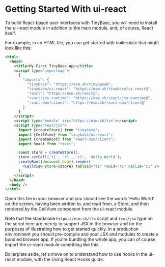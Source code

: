 # Getting Started With ui-react

To build React-based user interfaces with TinyBase, you will need to install the
ui-react module in addition to the main module, and, of course, React itself.

For example, in an HTML file, you can get started with boilerplate that might
look like this:

```html
<html>
  <head>
    <title>My First TinyBase App</title>
    <script type="importmap">
      {
        "imports": {
          "tinybase": "https://esm.sh/tinybase@",
          "tinybase/ui-react": "https://esm.sh/tinybase/ui-react@",
          "react": "https://esm.sh/react@",
          "react/jsx-runtime": "https://esm.sh/react/jsx-runtime@",
          "react-dom/client": "https://esm.sh/react-dom/client@"
        }
      }
    </script>
    <script type="module" src="https://esm.sh/tsx"></script>
    <script type="text/jsx">
      import {createStore} from "tinybase";
      import {CellView} from "tinybase/ui-react";
      import {createRoot} from "react-dom/client";
      import React from "react";

      const store = createStore();
      store.setCell('t1', 'r1', 'c1', 'Hello World');
      createRoot(document.body).render(
        <CellView store={store} tableId="t1" rowId="r1" cellId="c1" />,
      );
    </script>
  </head>
  <body />
</html>
```

Open this file in your browser and you should see the words 'Hello World' on the
screen, having been written to, and read from, a Store, and then rendered by the
CellView component from the ui-react module.

Note that the standalone `https://esm.sh/tsx` script and `text/jsx` type on the
script here are merely to support JSX in the browser and for the purposes of
illustrating how to get started quickly. In a production environment you should
pre-compile and your JSX and modules to create a bundled browser app. If you're
bundling the whole app, you can of course import the ui-react module something
like this.

Boilerplate aside, let's move on to understand how to use hooks in the ui-react
module, with the Using React Hooks guide.

